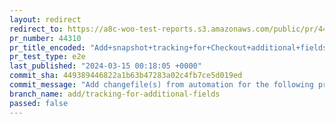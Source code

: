 ```yaml
---
layout: redirect
redirect_to: https://a8c-woo-test-reports.s3.amazonaws.com/public/pr/44310/e2e/index.html
pr_number: 44310
pr_title_encoded: "Add+snapshot+tracking+for+Checkout+additional+fields."
pr_test_type: e2e
last_published: "2024-03-15 00:18:05 +0000"
commit_sha: 449389446822a1b63b47283a02c4fb7ce5d019ed
commit_message: "Add changefile(s) from automation for the following project(s): wooco…"
branch_name: add/tracking-for-additional-fields
passed: false
---
```

